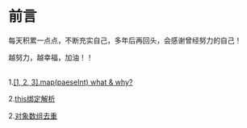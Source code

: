 # 前言

每天积累一点点，不断充实自己，多年后再回头，会感谢曾经努力的自己！

越努力，越幸福，加油！！
<br/><br/> 

1.[[1, 2, 3].map(paeseInt) what & why?](https://github.com/fuhangyy/JavaScrip-Blog/issues/1)

2.[this绑定解析](https://github.com/fuhangyy/JavaScrip-Blog/issues/2)

2.[对象数组去重](https://github.com/fuhangyy/JavaScrip-Blog/issues/3)
